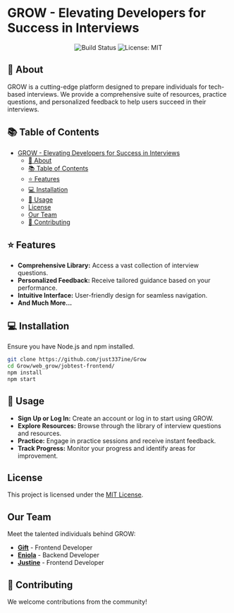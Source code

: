 # GROW - Elevating Developers for Success in Interviews

<p align="center">
  <img src="https://img.shields.io/badge/build-passing-brightgreen" alt="Build Status">
  <img src="https://img.shields.io/badge/License-MIT-blue.svg" alt="License: MIT">
</p>

## 🚀 About

GROW is a cutting-edge platform designed to prepare individuals for tech-based interviews. We provide a comprehensive suite of resources, practice questions, and personalized feedback to help users succeed in their interviews.

## 📚 Table of Contents

- [GROW - Elevating Developers for Success in Interviews](#grow---elevating-developers-for-success-in-interviews)
  - [🚀 About](#-about)
  - [📚 Table of Contents](#-table-of-contents)
  - [⭐ Features](#-features)
  - [💻 Installation](#-installation)
  - [🔧 Usage](#-usage)
  - [License](#license)
  - [Our Team](#our-team)
  - [🤝 Contributing](#-contributing)

## ⭐ Features

- **Comprehensive Library:** Access a vast collection of interview questions.
- **Personalized Feedback:** Receive tailored guidance based on your performance.
- **Intuitive Interface:** User-friendly design for seamless navigation.
- **And Much More...**

## 💻 Installation

Ensure you have Node.js and npm installed.

```bash
git clone https://github.com/just337ine/Grow
cd Grow/web_grow/jobtest-frontend/
npm install
npm start
```

## 🔧 Usage

- **Sign Up or Log In:** Create an account or log in to start using GROW.
- **Explore Resources:** Browse through the library of interview questions and resources.
- **Practice:** Engage in practice sessions and receive instant feedback.
- **Track Progress:** Monitor your progress and identify areas for improvement.

## License

This project is licensed under the [MIT License](LICENSE).

## Our Team

Meet the talented individuals behind GROW:

- [**Gift**](https://github.com/jen67) - Frontend Developer
- [**Eniola**](https://github.com/Eniola011) - Backend Developer
- [**Justine**](https://github.com/Just337ine)  - Frontend Developer

## 🤝 Contributing

We welcome contributions from the community!
